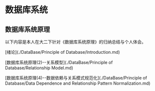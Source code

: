 # 数据库系统
## 数据库系统原理
以下内容是本人在大二下针对《数据库系统原理》的归纳总结与个人体会。

[绪论](./DataBase/Principle of Database/Introduction.md)

[数据库系统原理(2)--关系模型](./DataBase/Principle of Database/Relationship Model.md)

[数据库系统原理(4)--数据依赖与关系模式规范化](./DataBase/Principle of Database/Data Dependence and Relationship Pattern Normalization.md)

